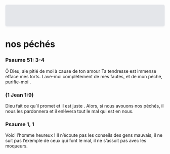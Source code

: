 <!DOCTYPE html>
<html lang="fr">
<head>
    <meta charset="UTF-8">
    <meta name="viewport" content="width=device-width, initial-scale=1.0">
    <title>nos péchés</title>
    <style>
        body {
            background-image: url('https://www.voyagearmenie.com/cdn/am-public/armenie_saint_gregoire-MAX-w1000h600.jpg'); /* Chemin de votre image */
            background-size: full screen ; /* Ajuste la taille de l'image pour couvrir tout l'écran */
            background-repeat: repeat; /* Empêche la répétition de l'image */
            background-position: full screen; /* Centre l'image dans la zone */
        }
        .button {
            background-color: #45a049; /* Un peu plus foncé au survol */
            background: #e4e6ea;
            padding: 15px;
            border-radius: 5px;
            box-shadow: 0 2px 5px rgba(244, 244, 247, 0.945);
        }
    </style>
</head>
<body>
    <div class="button">
        <h1>
        </div>
        <h1>nos péchés</h1>
        <h3>Psaume 51: 3-4</h3>
        <p>Ô Dieu, aie pitié de moi à cause de ton amour  Ta tendresse est immense  efface mes torts.
            Lave-moi complètement de mes fautes, et de mon péché, purifie-moi .
        </p>
        <h3>(1 Jean 1:9)</h3>
        <p>Dieu fait ce qu’il promet et il est juste . Alors, si nous avouons nos péchés,
             il nous les pardonnera et il enlèvera tout le mal qui est en nous.</p>
        <h3>Psaume 1, 1</h3>
        <p>Voici l’homme heureux ! Il n’écoute pas les conseils des gens mauvais, il ne suit pas l’exemple de ceux qui font le mal,
         il ne s’assoit pas avec les moqueurs.</p>
        </div>
 
</body>
</html
